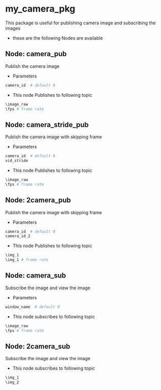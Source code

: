 # my_camera_pkg

This package is useful for publishing camera image and subscribing the images

- these are the following Nodes are available 

## Node: camera_pub

Publish the camera image 

- Parameters

```python 
camera_id  # default 0 
``` 

- This node Publishes to following topic 

```python 
\image_raw
\fps # frame rate 
```

## Node: camera_stride_pub

Publish the camera image  with skipping frame 

- Parameters

```python 
camera_id  # default 0 
vid_stride
``` 

- This node Publishes to following topic 

```python 
\image_raw
\fps # frame rate 
```

## Node: 2camera_pub

Publish the camera image  with skipping frame 

- Parameters

```python 
camera_id  # default 0 
camera_id_2

``` 

- This node Publishes to following topic 

```python 
\img_1
\img_1 # frame rate 
```

## Node: camera_sub

Subscribe the image and view the image

- Parameters

```python 
window_name  # default 0 
``` 

- This node subscribes to following topic 

```python 
\image_raw
\fps # frame rate 
```

## Node: 2camera_sub


Subscribe the image and view the image

- This node subscribes to following topic 

```python 
\img_1
\img_2  
```

